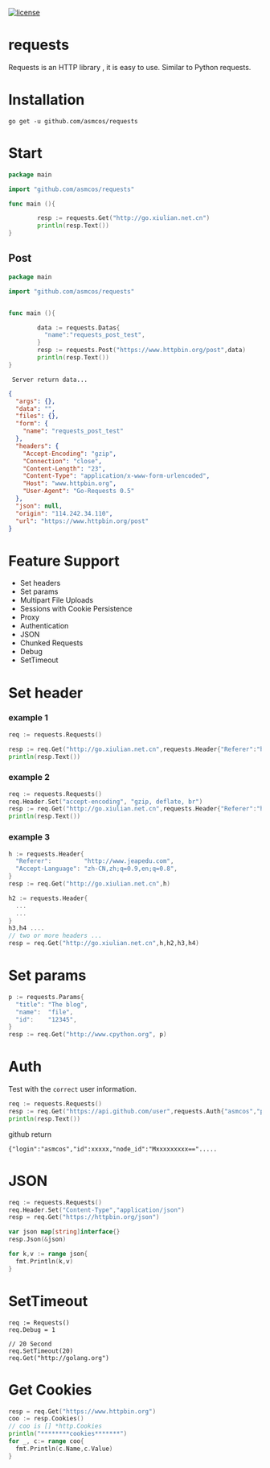 
[![license](http://img.shields.io/badge/license-MIT-red.svg?style=flat)](https://raw.githubusercontent.com/asmcos/requests/master/LICENSE)

# requests

Requests is an HTTP library  , it is easy to use. Similar to Python requests.

# Installation

```
go get -u github.com/asmcos/requests
```

# Start

``` go
package main

import "github.com/asmcos/requests"

func main (){

        resp := requests.Get("http://go.xiulian.net.cn")
        println(resp.Text())
}
```

## Post

``` go
package main

import "github.com/asmcos/requests"


func main (){

        data := requests.Datas{
          "name":"requests_post_test",
        }
        resp := requests.Post("https://www.httpbin.org/post",data)
        println(resp.Text())
}

```

     Server return data...

``` json
{
  "args": {},
  "data": "",
  "files": {},
  "form": {
    "name": "requests_post_test"
  },
  "headers": {
    "Accept-Encoding": "gzip",
    "Connection": "close",
    "Content-Length": "23",
    "Content-Type": "application/x-www-form-urlencoded",
    "Host": "www.httpbin.org",
    "User-Agent": "Go-Requests 0.5"
  },
  "json": null,
  "origin": "114.242.34.110",
  "url": "https://www.httpbin.org/post"
}

```

# Feature Support
  - Set headers
  - Set params
  - Multipart File Uploads
  - Sessions with Cookie Persistence
  - Proxy
  - Authentication
  - JSON
  - Chunked Requests
  - Debug
  - SetTimeout


# Set header

### example 1

``` go
req := requests.Requests()

resp := req.Get("http://go.xiulian.net.cn",requests.Header{"Referer":"http://www.jeapedu.com"})
println(resp.Text())
```

### example 2

``` go
req := requests.Requests()
req.Header.Set("accept-encoding", "gzip, deflate, br")
resp := req.Get("http://go.xiulian.net.cn",requests.Header{"Referer":"http://www.jeapedu.com"})
println(resp.Text())

```

### example 3

``` go
h := requests.Header{
  "Referer":         "http://www.jeapedu.com",
  "Accept-Language": "zh-CN,zh;q=0.9,en;q=0.8",
}
resp := req.Get("http://go.xiulian.net.cn",h)

h2 := requests.Header{
  ...
  ...
}
h3,h4 ....
// two or more headers ...
resp = req.Get("http://go.xiulian.net.cn",h,h2,h3,h4)
```


# Set params

``` go
p := requests.Params{
  "title": "The blog",
  "name":  "file",
  "id":    "12345",
}
resp := req.Get("http://www.cpython.org", p)

```


# Auth

Test with the `correct` user information.

``` go
req := requests.Requests()
resp := req.Get("https://api.github.com/user",requests.Auth{"asmcos","password...."})
println(resp.Text())
```

github return

```
{"login":"asmcos","id":xxxxx,"node_id":"Mxxxxxxxxx==".....
```

# JSON

``` go
req := requests.Requests()
req.Header.Set("Content-Type","application/json")
resp = req.Get("https://httpbin.org/json")

var json map[string]interface{}
resp.Json(&json)

for k,v := range json{
  fmt.Println(k,v)
}
```


# SetTimeout

```
req := Requests()
req.Debug = 1

// 20 Second
req.SetTimeout(20)
req.Get("http://golang.org")
```

# Get Cookies

``` go
resp = req.Get("https://www.httpbin.org")
coo := resp.Cookies()
// coo is [] *http.Cookies
println("********cookies*******")
for _, c:= range coo{
  fmt.Println(c.Name,c.Value)
}
```
